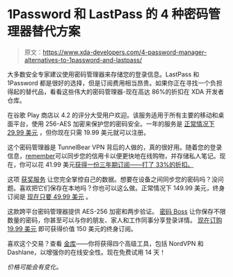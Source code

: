 # 1Password 和 LastPass 的 4 种密码管理器替代方案

> 原文：<https://www.xda-developers.com/4-password-manager-alternatives-to-1password-and-lastpass/>

大多数安全专家建议使用密码管理器来存储您的登录信息。LastPass 和 1Password 都是很好的选择，但是订阅费用相当昂贵。如果你正在寻找一个负担得起的替代品，看看这些伟大的密码管理器-现在高达 86%的折扣在 XDA 开发者仓库。

[](https://depot.xda-developers.com/sales/keeper-password-manager-1-yr-subscription?utm_source=xda-developers.com&utm_medium=referral&utm_campaign=keeper-password-manager-1-yr-subscription&utm_term=scsf-333008&utm_content=a0x1P000004MQqU&scsonar=1)在谷歌 Play 商店以 4.2 的评分大受用户欢迎。该服务适用于所有主要的移动和桌面平台，使用 256-AES 加密来保护您的密码安全。一年的服务是 [正常情况下 29.99 美元](https://depot.xda-developers.com/sales/keeper-password-manager-1-yr-subscription?utm_source=xda-developers.com&utm_medium=referral&utm_campaign=keeper-password-manager-1-yr-subscription&utm_term=scsf-333008&utm_content=a0x1P000004MQqU&scsonar=1) ，但你现在只需 19.99 美元就可以注册。

这个密码管理器是 TunnelBear VPN 背后的人做的，真的很好用。随着您的登录信息，[remember](https://depot.xda-developers.com/sales/remembear-password-manager-3-yr-subscription?utm_source=xda-developers.com&utm_medium=referral&utm_campaign=remembear-password-manager-3-yr-subscription&utm_term=scsf-333009&utm_content=a0x1P000004MQqU&scsonar=1)可以同步您的信用卡以便更快地在线购物，并存储私人笔记。现在，你可以花 41.99 美元[获得一份三年期订阅——打了 33%的折扣。](https://depot.xda-developers.com/sales/remembear-password-manager-3-yr-subscription?utm_source=xda-developers.com&utm_medium=referral&utm_campaign=remembear-password-manager-3-yr-subscription&utm_term=scsf-333009&utm_content=a0x1P000004MQqU&scsonar=1)

这项 [获奖服务](https://depot.xda-developers.com/sales/sticky-password-premium-lifetime-subscription-4?utm_source=xda-developers.com&utm_medium=referral&utm_campaign=sticky-password-premium-lifetime-subscription-4&utm_term=scsf-333010&utm_content=a0x1P000004MQqU&scsonar=1) 让您完全掌控自己的数据。想要在设备之间同步您的密码吗？没问题。喜欢把它们保存在本地吗？你也可以这么做。正常情况下 149.99 美元，终身订阅是 [现在只要 49.99 美元](https://depot.xda-developers.com/sales/sticky-password-premium-lifetime-subscription-4?utm_source=xda-developers.com&utm_medium=referral&utm_campaign=sticky-password-premium-lifetime-subscription-4&utm_term=scsf-333010&utm_content=a0x1P000004MQqU&scsonar=1) 。

这款跨平台密码管理器提供 AES-256 加密和两步验证。 [密码 Boss](https://depot.xda-developers.com/sales/password-boss-premium-lifetime-subscription-3-devices-2?utm_source=xda-developers.com&utm_medium=referral&utm_campaign=password-boss-premium-lifetime-subscription-3-devices-2&utm_term=scsf-333013&utm_content=a0x1P000004MQqU&scsonar=1) 让你保存不限数量的密码，你甚至可以与你的朋友、家人和工作同事分享登录详情。 [现在订购 19.99 美元](https://depot.xda-developers.com/sales/password-boss-premium-lifetime-subscription-3-devices-2?utm_source=xda-developers.com&utm_medium=referral&utm_campaign=password-boss-premium-lifetime-subscription-3-devices-2&utm_term=scsf-333013&utm_content=a0x1P000004MQqU&scsonar=1) 即可获得价值 150 美元的终身订阅。

喜欢这个交易？查看 [金库](http://depot.xda-developers.com/sales/vault-the-online-security-cloud-14?utm_source=xda-developers.com&utm_medium=referral-subdeal&utm_campaign=vault)——你将获得四个高级工具，包括 NordVPN 和 Dashlane，以增强你的在线安全性。现在免费试用 14 天！

*价格可能会有变化。*